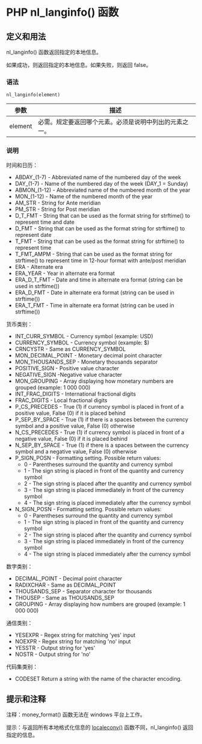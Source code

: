 # PHP nl_langinfo() 函数



## 定义和用法

nl_langinfo() 函数返回指定的本地信息。

如果成功，则返回指定的本地信息。如果失败，则返回 false。

### 语法

```
nl_langinfo(element)
```

| 参数 | 描述 |
| --- | --- |
| element | 必需。规定要返回哪个元素。必须是说明中列出的元素之一。 |

### 说明

时间和日历：

*   ABDAY_(1-7) - Abbreviated name of the numbered day of the week
*   DAY_(1-7) - Name of the numbered day of the week (DAY_1 = Sunday)
*   ABMON_(1-12) - Abbreviated name of the numbered month of the year
*   MON_(1-12) - Name of the numbered month of the year
*   AM_STR - String for Ante meridian
*   PM_STR - String for Post meridian
*   D_T_FMT - String that can be used as the format string for strftime() to represent time and date
*   D_FMT - String that can be used as the format string for strftime() to represent date
*   T_FMT - String that can be used as the format string for strftime() to represent time
*   T_FMT_AMPM - String that can be used as the format string for strftime() to represent time in 12-hour format with ante/post meridian
*   ERA - Alternate era
*   ERA_YEAR - Year in alternate era format
*   ERA_D_T_FMT - Date and time in alternate era format (string can be used in strftime())
*   ERA_D_FMT - Date in alternate era format (string can be used in strftime())
*   ERA_T_FMT - Time in alternate era format (string can be used in strftime())

货币类别：

*   INT_CURR_SYMBOL - Currency symbol (example: USD)
*   CURRENCY_SYMBOL - Currency symbol (example: $)
*   CRNCYSTR - Same as CURRENCY_SYMBOL
*   MON_DECIMAL_POINT - Monetary decimal point character
*   MON_THOUSANDS_SEP - Monetary thousands separator
*   POSITIVE_SIGN - Positive value character
*   NEGATIVE_SIGN -Negative value character
*   MON_GROUPING - Array displaying how monetary numbers are grouped (example: 1 000 000)
*   INT_FRAC_DIGITS - International fractional digits
*   FRAC_DIGITS - Local fractional digits
*   P_CS_PRECEDES - True (1) if currency symbol is placed in front of a positive value, False (0) if it is placed behind
*   P_SEP_BY_SPACE - True (1) if there is a spaces between the currency symbol and a positive value, False (0) otherwise
*   N_CS_PRECEDES - True (1) if currency symbol is placed in front of a negative value, False (0) if it is placed behind
*   N_SEP_BY_SPACE - True (1) if there is a spaces between the currency symbol and a negative value, False (0) otherwise
*   P_SIGN_POSN - Formatting setting. Possible return values:
    *   0 - Parentheses surround the quantity and currency symbol
    *   1 - The sign string is placed in front of the quantity and currency symbol
    *   2 - The sign string is placed after the quantity and currency symbol
    *   3 - The sign string is placed immediately in front of the currency symbol
    *   4 - The sign string is placed immediately after the currency symbol
*   N_SIGN_POSN - Formatting setting. Possible return values:
    *   0 - Parentheses surround the quantity and currency symbol
    *   1 - The sign string is placed in front of the quantity and currency symbol
    *   2 - The sign string is placed after the quantity and currency symbol
    *   3 - The sign string is placed immediately in front of the currency symbol
    *   4 - The sign string is placed immediately after the currency symbol

数字类别：

*   DECIMAL_POINT - Decimal point character
*   RADIXCHAR - Same as DECIMAL_POINT
*   THOUSANDS_SEP - Separator character for thousands
*   THOUSEP - Same as THOUSANDS_SEP
*   GROUPING - Array displaying how numbers are grouped (example: 1 000 000)

通信类别：

*   YESEXPR - Regex string for matching 'yes' input
*   NOEXPR - Regex string for matching 'no' input
*   YESSTR - Output string for 'yes'
*   NOSTR - Output string for 'no'

代码集类别：

*   CODESET Return a string with the name of the character encoding.

## 提示和注释

注释：money_format() 函数无法在 windows 平台上工作。

提示：与返回所有本地格式化信息的 [localeconv()](/php/func_string_localeconv.asp "PHP localeconv() 函数") 函数不同，nl_langinfo() 返回指定的信息。



